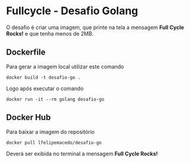 # Fullcycle - Desafio Golang

O desafio é criar uma imagem, que printe na tela a mensagem **Full Cycle Rocks!** e que tenha menos de 2MB.

## Dockerfile

Para gerar a imagem local utilizar este comando

`docker build -t desafio-go .`

Logo após executar o comando

`docker run -it --rm golang desafio-go`

## Docker Hub

Para baixar a imagem do repositório

`docker pull lfelipemacedo/desafio-go`

Deverá ser exibida no terminal a mensagem **Full Cycle Rocks!**
